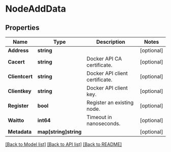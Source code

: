 # NodeAddData

## Properties

Name | Type | Description | Notes
------------ | ------------- | ------------- | -------------
**Address** | **string** |  | [optional] 
**Cacert** | **string** | Docker API CA certificate. | [optional] 
**Clientcert** | **string** | Docker API client certificate. | [optional] 
**Clientkey** | **string** | Docker API client key. | [optional] 
**Register** | **bool** | Register an existing node. | [optional] 
**Waitto** | **int64** | Timeout in nanoseconds. | [optional] 
**Metadata** | **map[string]string** |  | [optional] 

[[Back to Model list]](../README.md#documentation-for-models) [[Back to API list]](../README.md#documentation-for-api-endpoints) [[Back to README]](../README.md)


